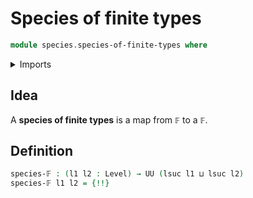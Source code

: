 # Species of finite types

```agda
module species.species-of-finite-types where
```

<details><summary>Imports</summary>

```agda
open import foundation.universe-levels

open import species.species-of-types-in-subuniverses

open import univalent-combinatorics.finite-types
```

</details>

## Idea

A **species of finite types** is a map from `𝔽` to a `𝔽`.

## Definition

```agda
species-𝔽 : (l1 l2 : Level) → UU (lsuc l1 ⊔ lsuc l2)
species-𝔽 l1 l2 = {!!}
```
